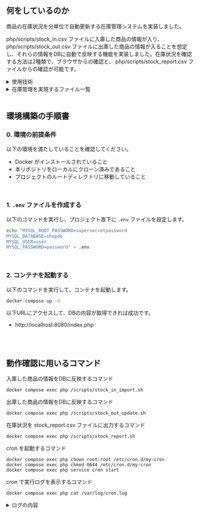 ## 何をしているのか

商品の在庫状況を分単位で自動更新する在庫管理システムを実装しました。

php/scripts/stock_in.csv ファイルに入庫した商品の情報が入り、php/scripts/stock_out.csv ファイルに出庫した商品の情報が入ることを想定し、それらの情報をDBに自動で反映する機能を実装しました。在庫状況を確認する方法は2種類で、ブラウザからの確認と、 php/scripts/stock_report.csv ファイルからの確認が可能です。

<details>
<summary>使用技術</summary>

- PHP
- Bash
- MySQL
- phpMyAdmin

</details>

<details>
 <summary>在庫管理を実現するファイル一覧</summary>
 
| ファイル名 | 用途 |
| - | - |
| init.sql | 起動時に、商品カテゴリと商品情報を管理するテーブルを作成し、サンプルデータを登録 |
| stock_in.csv | 入庫した商品情報 |
| stock_in_import.sh | 入庫した商品情報をDBに反映する機能 |
| stock_out.csv | 出庫した商品情報 |
| stock_out_update.sh | 出庫した商品情報をDBに反映する機能 |
| stock_report.csv | DBの在庫状況 |
| stock_report.sh | DBの在庫状況を csvファイルに出力する機能 |
| index.php | 商品の在庫状況をブラウザに表示する機能 |
| crontab | bashスクリプトを毎分自動実行する設定 |

</details>
<br>

## 環境構築の手順書

### 0. 環境の前提条件

以下の環境を満たしていることを確認してください。

- Docker がインストールされていること
- 本リポジトリをローカルにクローン済みであること
- プロジェクトのルートディレクトリに移動していること

<br>


### 1. `.env` ファイルを作成する

以下のコマンドを実行し、プロジェクト直下に `.env` ファイルを設定します。

```bash
echo "MYSQL_ROOT_PASSWORD=supersecretpassword
MYSQL_DATABASE=shopdb
MYSQL_USER=user
MYSQL_PASSWORD=password" > .env
```

<br>
 
### 2. コンテナを起動する

以下のコマンドを実行して、コンテナを起動します。

```bash
docker-compose up -d
```

以下URLにアクセスして、DBの内容が取得できれば成功です。
- http://localhost:8080/index.php

<br><br>

## 動作確認に用いるコマンド

入庫した商品の情報をDBに反映するコマンド
```
docker compose exec php /scripts/stock_in_import.sh
```
出庫した商品の情報をDBに反映するコマンド
```
docker compose exec php /scripts/stock_out_update.sh
```
在庫状況を stock_report.csv ファイルに出力するコマンド
```
docker compose exec php /scripts/stock_report.sh
```
cron を起動するコマンド
```
docker compose exec php chown root:root /etc/cron.d/my-cron
docker compose exec php chmod 0644 /etc/cron.d/my-cron
docker compose exec php service cron start
```
cron で実行ログを表示するコマンド
```
docker compose exec php cat /var/log/cron.log
```

<details>
 <summary>ログの内容</summary>

 ```log
cron is working!
[2025-07-10 01:08:05] [INFO] ============================================================
[2025-07-10 01:08:05] [INFO] 入庫情報の反映を開始
[2025-07-10 01:08:05] [INFO] 豚バラ肉(100g) の登録が完了
[2025-07-10 01:08:05] [INFO] 牛肩ロース（100g） の登録が完了
[2025-07-10 01:08:05] [INFO] きゅうり の登録が完了
[2025-07-10 01:08:05] [INFO] オレンジ の登録が完了
[2025-07-10 01:08:05] [INFO] 歯ブラシ の登録が完了
[2025-07-10 01:08:05] [INFO] CSVファイルを空にしました: /scripts/stock_in.csv
[2025-07-10 01:08:05] [INFO] 入庫情報の反映を終了
[2025-07-10 01:08:08] [INFO] ============================================================
[2025-07-10 01:08:08] [INFO] 出庫情報の反映を開始
[2025-07-10 01:08:08] [INFO] 豚バラ肉(100g) の在庫数を更新
[2025-07-10 01:08:08] [INFO] トマト の在庫数を更新
[2025-07-10 01:08:08] [INFO] CSVファイルを空にしました: /scripts/stock_out.csv
[2025-07-10 01:08:08] [INFO] 出庫情報の反映を終了
[2025-07-10 01:08:11] [INFO] ============================================================
[2025-07-10 01:08:11] [INFO] CSVレポート作成完了: /scripts/stock_report.csv
```

</details>
